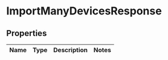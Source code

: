 
# ImportManyDevicesResponse

## Properties
Name | Type | Description | Notes
------------ | ------------- | ------------- | -------------



